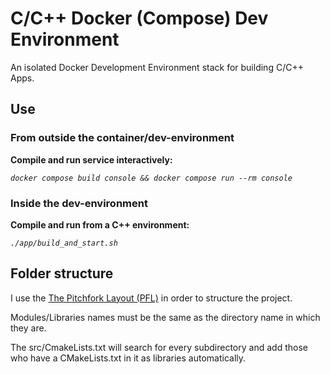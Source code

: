 # C/C++ Docker (Compose) Dev Environment

An isolated Docker Development Environment stack for building C/C++ Apps.

## Use

### From outside the container/dev-environment

**Compile and run service interactively:**

_`docker compose build console && docker compose run --rm console`_

### Inside the dev-environment

**Compile and run from a C++ environment:**

_`./app/build_and_start.sh`_

## Folder structure

I use the [The Pitchfork Layout (PFL)](https://api.csswg.org/bikeshed/?force=1&url=https://raw.githubusercontent.com/vector-of-bool/pitchfork/develop/data/spec.bs) in order to structure the project. 

Modules/Libraries names must be the same as the directory name in which they are.

The src/CmakeLists.txt will search for every subdirectory and add those who have a CMakeLists.txt in it as libraries automatically.